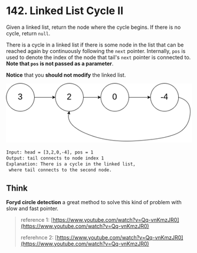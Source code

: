 # 142. Linked List Cycle II

Given a linked list, return the node where the cycle begins. If there is no cycle, return `null`.

There is a cycle in a linked list if there is some node in the list that can be reached again by continuously following the `next` pointer. Internally, `pos` is used to denote the index of the node that tail's `next` pointer is connected to. **Note that `pos` is not passed as a parameter**.

**Notice** that you **should not modify** the linked list.

![](.gitbook/assets/image%20%286%29.png)

```text
Input: head = [3,2,0,-4], pos = 1
Output: tail connects to node index 1
Explanation: There is a cycle in the linked list,
 where tail connects to the second node.
```

## Think

**Foryd circle detection** a great method to solve this kind of problem with slow and fast pointer.



> reference 1: [https://www.youtube.com/watch?v=Qq-vnKmzJR0](https://www.youtube.com/watch?v=Qq-vnKmzJR0)
>
> referehnce 2: [https://www.youtube.com/watch?v=Qq-vnKmzJR0](https://www.youtube.com/watch?v=Qq-vnKmzJR0)

